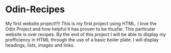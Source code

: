 # Odin-Recipes
My first website project!!!!
This is my first project using HTML. I love the Odin Project and how helpful it has proven to be thusfar. This particular website is over recipes. By the end of this project I will be able to display my profficiency in HTML through the use of a basic boiler plate. I will display headings, lists, images and links.